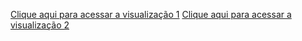 [Clique aqui para acessar a visualização 1](https://devlarissarodrigues.github.io/bibliotecas-LLM/sprint2.html)
[Clique aqui para acessar a visualização 2](https://devlarissarodrigues.github.io/bibliotecas-LLM/sprint3.html)
